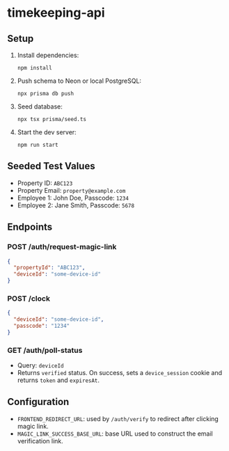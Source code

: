 # timekeeping-api

## Setup

1. Install dependencies:
   ```
   npm install
   ```

2. Push schema to Neon or local PostgreSQL:
   ```
   npx prisma db push
   ```

3. Seed database:
   ```
   npx tsx prisma/seed.ts
   ```

4. Start the dev server:
   ```
   npm run start
   ```

## Seeded Test Values

- Property ID: `ABC123`
- Property Email: `property@example.com`
- Employee 1: John Doe, Passcode: `1234`
- Employee 2: Jane Smith, Passcode: `5678`

## Endpoints

### POST /auth/request-magic-link
```json
{
  "propertyId": "ABC123",
  "deviceId": "some-device-id"
}
```

### POST /clock
```json
{
  "deviceId": "some-device-id",
  "passcode": "1234"
}
```

### GET /auth/poll-status
- Query: `deviceId`
- Returns `verified` status. On success, sets a `device_session` cookie and returns `token` and `expiresAt`.

## Configuration

- `FRONTEND_REDIRECT_URL`: used by `/auth/verify` to redirect after clicking magic link.
- `MAGIC_LINK_SUCCESS_BASE_URL`: base URL used to construct the email verification link.

